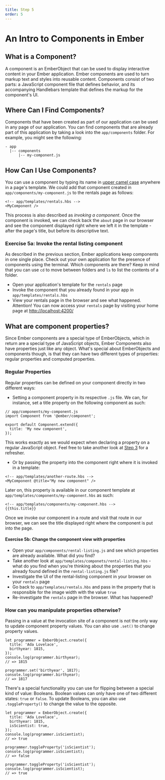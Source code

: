 ```yaml
---
title: Step 5
order: 5
---
```


# An Intro to Components in Ember

## What is a Component?

A component is an EmberObject that can be used to display interactive content in your Ember application. Ember components are used to turn markup text and styles into reusable content. Components consist of two parts: a JavaScript component file that defines behavior, and its accompanying Handlebars template that defines the markup for the component's UI.


## Where Can I Find Components?

Components that have been created as part of our application can be used in any page of our application. You can find components that are already part of this application by taking a look into the `app/components` folder. For example, you might see the following:

```
- app
  |-- components
      |-- my-component.js
```

## How Can I Use Components?

You can use a component by typing its name in [upper camel case](http://wiki.c2.com/?UpperCamelCase) anywhere in a page's template.
We could add that component created in `app/components/my-component.js` to the rentals page as follows:


```
<!-- app/templates/rentals.hbs -->
<MyComponent />
```

This process is also described as _invoking a component_. Once the component is invoked, we can check back the `about` page in our browser and see the component displayed right where we left it in the template - after the page's title, but before its descriptive text.


### Exercise 5a: Invoke the rental listing component

As described in the previous section, Ember applications keep components in one single place. Check out your own application for the presence of components using the terminal. Which components are there? Keep in mind that you can use `cd` to move between folders and `ls` to list the contents of a folder.

- Open your application's template for the `rentals` page
- Invoke the component that you already found in your app in `app/templates/rentals.hbs`
- View your rentals page in the browser and see what happened. Attention! You can now access your `rentals` page by visiting your home page at [http://localhost:4200/](http://localhost:4200/)


## What are component properties?

Since Ember components are a special type of EmberObjects, which in return are a special type of JavaScript objects, Ember Components also have properties just like any object. What's special about EmberObjects and components though, is that they can have two different types of properties: regular properties and computed properties.


### Regular Properties

Regular properties can be defined on your component directly in two different ways:

- Setting a component property in its respective `.js` file. We can, for instance, set a title property on the following component as such:

```
// app/components/my-component.js
import Component from '@ember/component';

export default Component.extend({
  title: 'My new component',
});
```
This works exactly as we would expect when declaring a property on a regular JavaScript object. Feel free to take another look at [Step 3](/steps/step-3) for a refresher.

- Or by passing the property into the component right where it is invoked in a template:

```
<!-- app/templates/another-route.hbs -->
<MyComponent @title="My new component" />

```

Later on, this property is available in our component template at `app/templates/components/my-component.hbs` as such:


```
<!-- app/templates/components/my-component.hbs -->
{{this.title}}
```

Once we invoke our component in a route and visit that route in our browser, we can see the title displayed right where the component is put into the page.

#### Exercise 5b: Change the component view with properties

- Open your `app/components/rental-listing.js` and see which properties are already available. What did you find?
- Take another look at `app/templates/componets/rental-listing.hbs` - what do you find when you're thinking about the properties that you already found defined in the `rental-listing.js` file?
- Investigate the UI of the rental-listing component in your browser on your `rentals` page
- Go back to `app/templates/rentals.hbs` and pass in the property that is responsible for the image width with the value `true`
- Re-investigate the `rentals` page in the browser. What has happened?

### How can you manipulate properties otherwise?

Passing in a value at the invocation site of a component is not the only way to update component property values. You can also use `.set()` to change property values.


```
let programmer = EmberObject.create({
  title: 'Ada Lovelace',
  birthyear: 1815,
});
console.log(programmer.birthyear);
// => 1815

programmer.set('birthyear', 1817);
console.log(programmer.birthyear);
// => 1817
```

There's a special functionality you can use for flipping between a special kind of value: Booleans. Boolean values can only have one of two different states: `true` or `false`. To update Booleans, you can also use `.toggleProperty()` to change the value to the opposite.

```
let programmer = EmberObject.create({
  title: 'Ada Lovelace',
  birthyear: 1815,
  isScientist: true,
});
console.log(programmer.isScientist);
// => true

programmer.toggleProperty('isScientist');
console.log(programmer.isScientist);
// => false

programmer.toggleProperty('isScientist');
console.log(programmer.isScientist);
// => true
```
